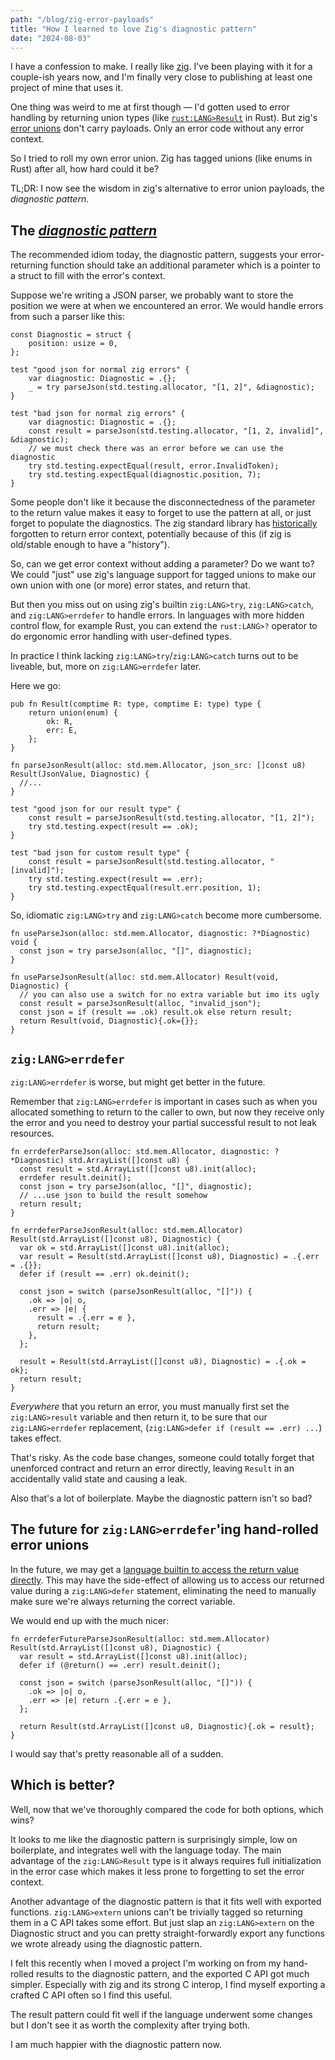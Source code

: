 ```yaml
---
path: "/blog/zig-error-payloads"
title: "How I learned to love Zig's diagnostic pattern"
date: "2024-08-03"
---
```


I have a confession to make. I really like [zig](https://ziglang.com).
I've been playing with it for a couple-ish years now, and I'm finally very close
to publishing at least one project of mine that uses it.

One thing was weird to me at first though
&mdash; I'd gotten used to error handling by returning union types
(like [`rust:LANG>Result`](https://doc.rust-lang.org/std/result/) in Rust).
But zig's [error unions](https://ziglang.org/documentation/master/#Error-Union-Type) don't carry
payloads. Only an error code without any error context.

So I tried to roll my own error union. Zig has tagged unions (like enums in Rust)
after all, how hard could it be?

TL;DR: I now see the wisdom in zig's alternative to error union payloads, the *diagnostic pattern*.

## The [*diagnostic pattern*](https://github.com/ziglang/zig/issues/2647#issuecomment-589829306)

The recommended idiom today, the diagnostic pattern,
suggests your error-returning function should take an additional parameter which is a
pointer to a struct to fill with the error's context.

Suppose we're writing a JSON parser, we probably want to store the position we were at when
we encountered an error. We would handle errors from such a parser like this:


```zig
const Diagnostic = struct {
    position: usize = 0,
};

test "good json for normal zig errors" {
    var diagnostic: Diagnostic = .{};
    _ = try parseJson(std.testing.allocator, "[1, 2]", &diagnostic);
}

test "bad json for normal zig errors" {
    var diagnostic: Diagnostic = .{};
    const result = parseJson(std.testing.allocator, "[1, 2, invalid]", &diagnostic);
    // we must check there was an error before we can use the diagnostic
    try std.testing.expectEqual(result, error.InvalidToken);
    try std.testing.expectEqual(diagnostic.position, 7);
}
```

Some people don't like it because the disconnectedness of the parameter to the
return value makes it easy to forget to use the pattern at all, or just forget to populate
the diagnostics. The zig standard library has
[historically](https://github.com/ziglang/zig/issues/2647#issuecomment-1308214275) forgotten
to return error context, potentially because of this
(if zig is old/stable enough to have a "history").

So, can we get error context without adding a parameter? Do we want to?
We could "just" use zig's language support for tagged unions to
make our own union with one (or more) error states, and return that.

But then you miss out on using zig's builtin `zig:LANG>try`,
`zig:LANG>catch`, and `zig:LANG>errdefer` to handle errors.
In languages with more hidden control flow, for example Rust, you can extend the `rust:LANG>?`
operator to do ergonomic error handling with user-defined types.

In practice I think lacking `zig:LANG>try`/`zig:LANG>catch` turns out to be liveable,
but, more on `zig:LANG>errdefer` later.

Here we go:

```zig
pub fn Result(comptime R: type, comptime E: type) type {
    return union(enum) {
        ok: R,
        err: E,
    };
}

fn parseJsonResult(alloc: std.mem.Allocator, json_src: []const u8) Result(JsonValue, Diagnostic) {
  //...
}

test "good json for our result type" {
    const result = parseJsonResult(std.testing.allocator, "[1, 2]");
    try std.testing.expect(result == .ok);
}

test "bad json for custom result type" {
    const result = parseJsonResult(std.testing.allocator, "[invalid]");
    try std.testing.expect(result == .err);
    try std.testing.expectEqual(result.err.position, 1);
}
```

So, idiomatic `zig:LANG>try` and `zig:LANG>catch` become more cumbersome.

```zig
fn useParseJson(alloc: std.mem.Allocator, diagnostic: ?*Diagnostic) void {
  const json = try parseJson(alloc, "[]", diagnostic);
}

fn useParseJsonResult(alloc: std.mem.Allocator) Result(void, Diagnostic) {
  // you can also use a switch for no extra variable but imo its ugly
  const result = parseJsonResult(alloc, "invalid_json");
  const json = if (result == .ok) result.ok else return result;
  return Result(void, Diagnostic){.ok={}};
}
```

## `zig:LANG>errdefer`

`zig:LANG>errdefer` is worse, but might get better in the future.

Remember that `zig:LANG>errdefer` is important in cases such as when you
allocated something to return to the caller to own, but now they
receive only the error and you need to destroy your partial successful result
to not leak resources.

```zig
fn errdeferParseJson(alloc: std.mem.Allocator, diagnostic: ?*Diagnostic) std.ArrayList([]const u8) {
  const result = std.ArrayList([]const u8).init(alloc);
  errdefer result.deinit();
  const json = try parseJson(alloc, "[]", diagnostic);
  // ...use json to build the result somehow
  return result;
}

fn errdeferParseJsonResult(alloc: std.mem.Allocator) Result(std.ArrayList([]const u8), Diagnostic) {
  var ok = std.ArrayList([]const u8).init(alloc);
  var result = Result(std.ArrayList([]const u8), Diagnostic) = .{.err = .{}};
  defer if (result == .err) ok.deinit();

  const json = switch (parseJsonResult(alloc, "[]")) {
    .ok => |o| o,
    .err => |e| {
      result = .{.err = e },
      return result;
    },
  };

  result = Result(std.ArrayList([]const u8), Diagnostic) = .{.ok = ok};
  return result;
}
```

*Everywhere* that you return an error, you must manually first set the
`zig:LANG>result` variable and then return it, to be sure that
our `zig:LANG>errdefer` replacement, (`zig:LANG>defer if (result == .err) ...`)
takes effect.

That's risky. As the code base changes, someone could totally forget that
unenforced contract and return an error directly, leaving `Result`
in an accidentally valid state and causing a leak.

Also that's a lot of boilerplate. Maybe the diagnostic pattern isn't so bad?

## The future for `zig:LANG>errdefer`'ing hand-rolled error unions

In the future, we may get a [language builtin to access the return value directly](https://github.com/ziglang/zig/issues/2765).
This may have the side-effect of allowing us to access our returned value during a `zig:LANG>defer` statement, eliminating the need to manually make sure we're always returning the correct variable.

We would end up with the much nicer:

```zig
fn errdeferFutureParseJsonResult(alloc: std.mem.Allocator) Result(std.ArrayList([]const u8), Diagnostic) {
  var result = std.ArrayList([]const u8).init(alloc);
  defer if (@return() == .err) result.deinit();

  const json = switch (parseJsonResult(alloc, "[]")) {
    .ok => |o| o,
    .err => |e| return .{.err = e },
  };

  return Result(std.ArrayList([]const u8, Diagnostic){.ok = result};
}
```

I would say that's pretty reasonable all of a sudden.

## Which is better?

Well, now that we've thoroughly compared the code for both options, which wins?

It looks to me like the diagnostic pattern is surprisingly simple,
low on boilerplate, and integrates well with the language today.
The main advantage of the `zig:LANG>Result` type is it always requires full initialization in the
error case which makes it less prone to forgetting to set the error context.

Another advantage of the diagnostic pattern is that it
fits well with exported functions. `zig:LANG>extern` unions can't be trivially
tagged so returning them in a C API takes some effort.
But just slap an `zig:LANG>extern` on the Diagnostic struct and you
can pretty straight-forwardly export any functions we wrote already using the
diagnostic pattern.

I felt this recently when I moved a project I'm working on from
my hand-rolled results to the diagnostic pattern, and the exported C API got much simpler.
Especially with zig and its strong C interop, I find myself exporting a crafted C API often
so I find this useful.

The result pattern could fit well if the language underwent some changes but
I don't see it as worth the complexity after trying both. 

I am much happier with the diagnostic pattern now.
